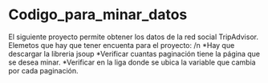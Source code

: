 # Codigo_para_minar_datos
El siguiente proyecto permite obtener los datos de la red social TripAdvisor.
Elemetos que hay que tener encuenta para el proyecto:
 /n *Hay que descargar la libreria jsoup
  *Verificar cuantas paginación tiene la página que se desea minar.
  *Verificar en la liga donde se ubica la variable que cambia por cada paginación.
